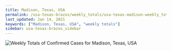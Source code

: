 ```yaml
---
title: Madison, Texas, USA
permalink: /usa-texas-brazos/weekly_totals/usa-texas-madison-weekly_totals.html
last_updated: Jan 14, 2021
keywords: ["Madison, Texas, USA", "weekly totals"]
sidebar: usa-texas-brazos_sidebar
---
```


![Weekly Totals of Confirmed Cases for Madison, Texas, USA](/covid_tracker/images/graphs/usa-texas-madison-weekly_totals_graph.png)
